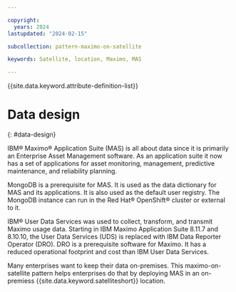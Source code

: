 ```yaml
---

copyright:
  years: 2024
lastupdated: "2024-02-15"

subcollection: pattern-maximo-on-satellite

keywords: Satellite, location, Maximo, MAS

---
```


{{site.data.keyword.attribute-definition-list}}

# Data design
{: #data-design}

IBM® Maximo® Application Suite (MAS) is all about data since it is primarily an Enterprise Asset Management software. As an application suite it now has a set of applications for asset monitoring, management, predictive maintenance, and reliability planning.

MongoDB is a prerequisite for MAS. It is used as the data dictionary for MAS and its applications. It is also used as the default user registry. The MongoDB instance can run in the Red Hat® OpenShift® cluster or external to it.

IBM® User Data Services was used to collect, transform, and transmit Maximo usage data. Starting in IBM Maximo Application Suite 8.11.7 and 8.10.10, the User Data Services (UDS) is replaced with IBM Data Reporter Operator (DRO).
DRO is a prerequisite software for Maximo. It has a reduced operational footprint and cost than IBM User Data Services.

Many enterprises want to keep their data on-premises. This maximo-on-satellite pattern helps enterprises do that by deploying MAS in an on-premiess {{site.data.keyword.satelliteshort}} location.
